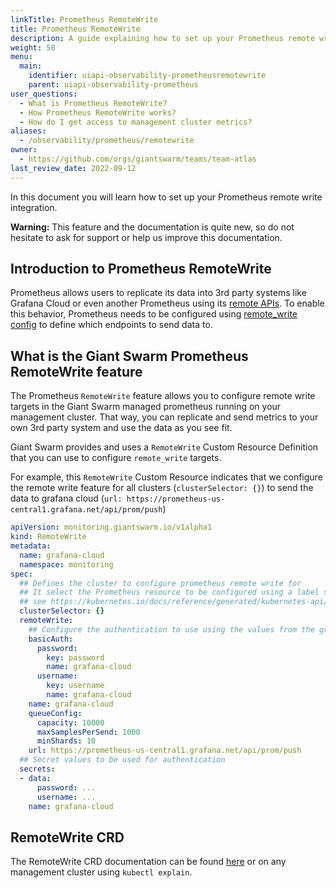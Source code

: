 ```yaml
---
linkTitle: Prometheus RemoteWrite
title: Prometheus RemoteWrite
description: A guide explaining how to set up your Prometheus remote write integration.
weight: 50
menu:
  main:
    identifier: uiapi-observability-prometheusremotewrite
    parent: uiapi-observability-prometheus
user_questions:
  - What is Prometheus RemoteWrite?
  - How Prometheus RemoteWrite works?
  - How do I get access to management cluster metrics?
aliases:
  - /observability/prometheus/remotewrite
owner:
  - https://github.com/orgs/giantswarm/teams/team-atlas
last_review_date: 2022-09-12
---
```


In this document you will learn how to set up your Prometheus remote write integration.

__Warning:__ This feature and the documentation is quite new, so do not hesitate to ask for support or help us improve this documentation.

## Introduction to Prometheus RemoteWrite

Prometheus allows users to replicate its data into 3rd party systems like Grafana Cloud or even another Prometheus using its [remote APIs](https://prometheus.io/blog/2019/10/10/remote-read-meets-streaming/#remote-apis).
To enable this behavior, Prometheus needs to be configured using [remote_write config](https://prometheus.io/docs/prometheus/latest/configuration/configuration/#remote_write) to define which endpoints to send data to.

## What is the Giant Swarm Prometheus RemoteWrite feature

The Prometheus `RemoteWrite` feature allows you to configure remote write targets in the Giant Swarm managed prometheus running on your management cluster.
That way, you can replicate and send metrics to your own 3rd party system and use the data as you see fit.

Giant Swarm provides and uses a `RemoteWrite` Custom Resource Definition that you can use to configure `remote_write` targets.

For example, this `RemoteWrite` Custom Resource indicates that we configure the remote write feature for all clusters (`clusterSelector: {}`) to send the data to grafana cloud (`url: https://prometheus-us-central1.grafana.net/api/prom/push`)

```yaml
apiVersion: monitoring.giantswarm.io/v1alpha1
kind: RemoteWrite
metadata:
  name: grafana-cloud
  namespace: monitoring
spec:
  ## Defines the cluster to configure prometheus remote write for
  ## It select the Prometheus resource to be configured using a label selector
  ## see https://kubernetes.io/docs/reference/generated/kubernetes-api/v1.21/#labelselector-v1-meta
  clusterSelector: {}
  remoteWrite:
    ## Configure the authentication to use using the values from the grafana-cloud secret
    basicAuth:
      password:
        key: password
        name: grafana-cloud
      username:
        key: username
        name: grafana-cloud
    name: grafana-cloud
    queueConfig:
      capacity: 10000
      maxSamplesPerSend: 1000
      minShards: 10
    url: https://prometheus-us-central1.grafana.net/api/prom/push
  ## Secret values to be used for authentication
  secrets:
  - data:
      password: ...
      username: ...
    name: grafana-cloud
```

## RemoteWrite CRD

The RemoteWrite CRD documentation can be found [here](https://doc.crds.dev/github.com/giantswarm/prometheus-meta-operator/monitoring.giantswarm.io/RemoteWrite/v1alpha1@v4.5.1) or on any management cluster using `kubectl explain`.
